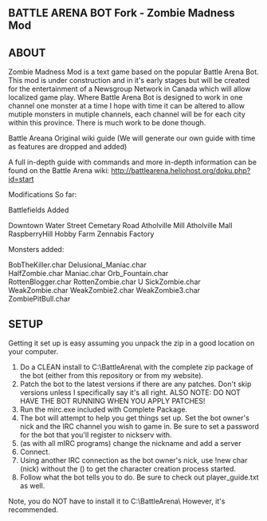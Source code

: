 BATTLE ARENA BOT Fork - Zombie Madness Mod
--------------

## ABOUT

Zombie Madness Mod is a text game based on the popular Battle Arena Bot. This mod is under construction and in it's early stages but will be created for the entertainment of a Newsgroup Network in Canada which will allow localized game play. Where Battle Arena Bot is designed to work in one channel one monster at a time I hope with time it can be altered to allow mutiple monsters in mutiple channels, each channel will be for each city within this province. There is much work to be done though.

Battle Areana Original wiki guide (We will generate our own guide with time as features are dropped and added)

A full in-depth guide with commands and more in-depth information can be found on the Battle Arena wiki:  http://battlearena.heliohost.org/doku.php?id=start

Modifications So far:

Battlefields Added

Downtown Water Street
Cemetary Road
Atholville Mill
Atholville Mall
RaspberryHill Hobby Farm
Zennabis Factory

Monsters added:

BobTheKiller.char
Delusional_Maniac.char	
HalfZombie.char	
Maniac.char	
Orb_Fountain.char	
RottenBlogger.char
RottenZombie.char	U
SickZombie.char
WeakZombie.char	
WeakZombie2.char
WeakZombie3.char
ZombiePitBull.char

## SETUP

Getting it set up is easy assuming you unpack the zip in a good location on your computer.

 1. Do a CLEAN install to C:\BattleArena\  with the complete zip package of the bot (either from this repository or from my website).
 2. Patch the bot to the latest versions if there are any patches. Don't skip versions unless I specifically say it's all right.  ALSO NOTE: DO NOT HAVE THE BOT RUNNING WHEN YOU APPLY PATCHES!
 3. Run the mirc.exe included with Complete Package.
 4. The bot will attempt to help you get things set up.  Set the bot owner's nick and the IRC channel you wish to game in.  Be sure to set a password for the bot that you'll register to nickserv with.
 5. (as with all mIRC programs) change the nickname and add a server
 6. Connect.
 7. Using another IRC connection as the bot owner's nick, use !new char (nick) without the () to get the character creation process started.
 8. Follow what the bot tells you to do.  Be sure to check out player_guide.txt as well.

Note, you do NOT have to install it to C:\BattleArena\ However, it's recommended.
